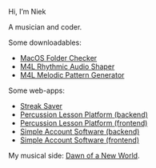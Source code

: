 Hi, I’m Niek

A musician and coder.

Some downloadables:
- [MacOS Folder Checker](https://github.com/moreniekmeijer/folder-checker)
- [M4L Rhythmic Audio Shaper](https://github.com/moreniekmeijer/m4l-rhythmic-audio-shaper)
- [M4L Melodic Pattern Generator](https://github.com/moreniekmeijer/m4l-melodic-pattern-generator)

Some web-apps:
- [Streak Saver](https://streak-saver.netlify.app/)
- [Percussion Lesson Platform (backend)](https://github.com/moreniekmeijer/backend-lesson-platform)
- [Percussion Lesson Platform (frontend)](https://github.com/moreniekmeijer/frontend-lesson-platform)
- [Simple Account Software (backend)](https://github.com/moreniekmeijer/backend-simple-accounting-software)
- [Simple Account Software (frontend)](https://github.com/moreniekmeijer/frontend-simple-accounting-software)


My musical side: [Dawn of a New World](https://linktr.ee/dawnofanewworld).

